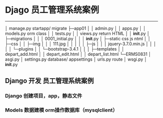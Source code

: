 # Djago 员工管理系统案例
---

│  manage.py      startapp/ migrate
├─app01
│  │  admin.py
│  │  apps.py
│  │  models.py       orm class 
│  │  tests.py
│  │  views.py        return HTML
│  │  __init__.py
│  ├─migrations
│  │  │  0001_initial.py
│  │  │  __init__.py
│  ├─static           css js ntml
│  │  ├─css
│  │  ├─img
│  │  │      111.jpg
│  │  │
│  │  ├─js
│  │  │      jquery-3.7.0.min.js
│  │  │
│  │  └─plugins
│  │      └─bootstrap-3.4.1
│  │
│  ├─templates
│  │      depart_add.html
│  │      depart_edit.html
│  │      depart_list.html
└─ERMS0831
    │  asgi.py
    │  settings.py      database/  appsettings
    │  urls.py          route
    │  wsgi.py
    │  __init__.py

## Django 开发 员工管理系统案例

### Django 创建项目，app，静态文件

### Models 数据建模 orm操作数据库（mysqlclient）
